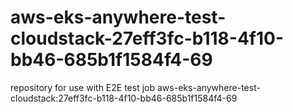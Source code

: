 # aws-eks-anywhere-test-cloudstack-27eff3fc-b118-4f10-bb46-685b1f1584f4-69
repository for use with E2E test job aws-eks-anywhere-test-cloudstack:27eff3fc-b118-4f10-bb46-685b1f1584f4-69
